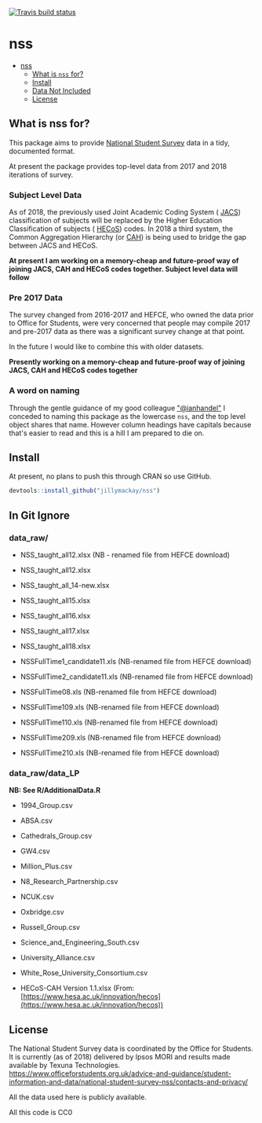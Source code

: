 [![Travis build status](https://travis-ci.org/jillymackay/nss.svg?branch=master)](https://travis-ci.org/jillymackay/nss)





# nss
- [nss](#nss)
    + [What is `nss` for?](#what-is-nss-for)
    + [Install](#install)
    + [Data Not Included](#in-git-ignore)
    + [License](#license)



## What is nss for?
This package aims to provide [National Student Survey](https://www.officeforstudents.org.uk/advice-and-guidance/student-information-and-data/national-student-survey-nss/) data in a tidy, documented format. 

At present the package provides top-level data from 2017 and 2018 iterations of survey.


### Subject Level Data
As of 2018, the previously used Joint Academic Coding System ( [JACS](https://www.hesa.ac.uk/support/documentation/jacs)) classification of subjects will be replaced by the Higher Education Classification of subjects ( [HECoS](https://www.hesa.ac.uk/innovation/hecos)) codes. In 2018 a third system, the Common Aggregation Hierarchy (or [CAH](https://www.hesa.ac.uk/innovation/hecos)) is being used to bridge the gap between JACS and HECoS. 

**At present I am working on a memory-cheap and future-proof way of joining JACS, CAH and HECoS codes together. Subject level data will follow**


### Pre 2017 Data

The survey changed from 2016-2017 and HEFCE, who owned the data prior to Office for Students, were very concerned that people may compile 2017 and pre-2017 data as there was a significant survey change at that point. 

In the future I would like to combine this with older datasets. 


**Presently working on a memory-cheap and future-proof way of joining JACS, CAH and HECoS codes together**

### A word on naming
Through the gentle guidance of my good colleague ["@ianhandel"](https://github.com/ianhandel) I conceded to naming this package as the lowercase `nss`, and the top level object shares that name. However column headings have capitals because that's easier to read and this is a hill I am prepared to die on. 



## Install
At present, no plans to push this through CRAN so use GitHub.


``` r
devtools::install_github("jillymackay/nss")
```



## In Git Ignore

### data_raw/

+ NSS_taught_all12.xlsx (NB - renamed file from HEFCE download)

+ NSS_taught_all12.xlsx

+ NSS_taught_all_14-new.xlsx

+ NSS_taught_all15.xlsx

+ NSS_taught_all16.xlsx

+ NSS_taught_all17.xlsx

+ NSS_taught_all18.xlsx

+ NSSFullTime1_candidate11.xls (NB-renamed file from HEFCE download)

+ NSSFullTime2_candidate11.xls (NB-renamed file from HEFCE download)

+ NSSFullTime08.xls (NB-renamed file from HEFCE download)

+ NSSFullTime109.xls (NB-renamed file from HEFCE download)

+ NSSFullTime110.xls (NB-renamed file from HEFCE download)

+ NSSFullTime209.xls (NB-renamed file from HEFCE download)

+ NSSFullTime210.xls (NB-renamed file from HEFCE download)

### data_raw/data_LP
**NB: See R/AdditionalData.R**
+ 1994_Group.csv

+ ABSA.csv

+ Cathedrals_Group.csv

+ GW4.csv

+ Million_Plus.csv

+ N8_Research_Partnership.csv

+ NCUK.csv

+ Oxbridge.csv

+ Russell_Group.csv

+ Science_and_Engineering_South.csv

+ University_Alliance.csv

+ White_Rose_University_Consortium.csv

+ HECoS-CAH Version 1.1.xlsx  (From: [https://www.hesa.ac.uk/innovation/hecos](https://www.hesa.ac.uk/innovation/hecos))


License
-------

The National Student Survey data is coordinated by the Office for Students. It is currently (as of 2018) delivered by Ipsos MORI and results made available by Texuna Technologies.
https://www.officeforstudents.org.uk/advice-and-guidance/student-information-and-data/national-student-survey-nss/contacts-and-privacy/

All the data used here is publicly available. 

All this code is CC0

